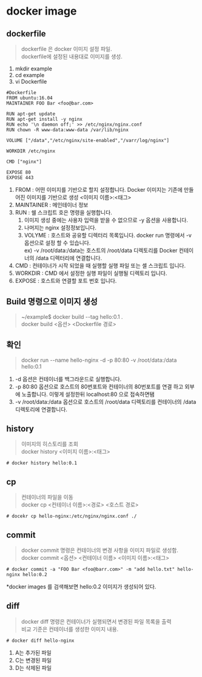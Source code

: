 # docker image

## dockerfile
> dockerfile 은 docker 이미지 설정 파일.  
> dockerfile에 설정된 내용대로 이미지를 생성.  

1. mkdir example
2. cd example
3. vi Dockerfile
```
#Dockerfile
FROM ubuntu:16.04
MAINTAINER FOO Bar <foo@bar.com>

RUN apt-get update
RUN apt-get install -y nginx
RUN echo '\n daemon off;' >> /etc/nginx/nginx.conf
RUN chown -R www-data:www-data /var/lib/nginx

VOLUME ["/data","/etc/nginx/site-enabled","/varr/log/nginx"]

WORKDIR /etc/nginx

CMD ["nginx"]

EXPOSE 80
EXPOSE 443
```

1. FROM : 어떤 이미지를 기반으로 할지 설정합니다. Docker 이미지는 기존에 만들어진 이미지를 기반으로 생성 <이미지 이름>:<태그>    
2. MAINTAINER : 메인테이너 정보  
3. RUN : 쉘 스크립트 호은 명령을 실행합니다.  
   1. 이미지 생성 중에는 사용자 입력을 받을 수 없으므로 -y 옵션을 사용합니다.    
   2. 나머지는 nginx 설정정보입니다.    
   3. VOLYME : 호스트와 공유할 디렉터리 목록입니다. docker run 명령에서 -v 옵션으로 설정 할 수 있습니다.     
      ex) -v /root/data:/data는 호스트의 /root/data 디렉토리를 Docker 컨테이너의 /data 디렉터리에 연결합니다.  
4. CMD : 컨테이너가 시작 되었을 때 실행할 실행 파일 또는 셸 스크립트 입니다.
5. WORKDIR : CMD 에서 설정한 실행 파일이 실행될 디렉토리 입니다.
6. EXPOSE : 호스트와 연결할 포트 번호 입니다.

## Build 명령으로 이미지 생성
> ~/example$ docker build --tag hello:0.1 .  
> docker build <옵션> <Dockerfile 경로>


## 확인
> docker run --name hello-nginx -d -p 80:80 -v /root/data:/data hello:0.1

1. -d  옵션은 컨테이너를 백그라운드로 실행합니다.
2. -p 80:80 옵션으로 호스트의 80번포트와 컨테이너의 80번포트를 연결 하고 외부에 노출합니다. 이렇게 설정한뒤 localhost:80 으로 접속하면됌
3. -v /root/data:/data 옵션으로 호스트의 /root/data 디렉토리를 컨테이너의 /data 디렉토리에 연결합니다.

## history
> 이미지의 히스토리를 조회  
> docker history <이미지 이름>:<태그>  
```
# docker history hello:0.1
```

## cp
> 컨테이너의 파일을 이동  
> docker cp <컨테이너 이름>:<경로> <호스트 경로>  
```
# docekr cp hello-nginx:/etc/nginx/nginx.conf ./
```

## commit
> docker commit  명령은 컨테이너의 변경 사항을 이미지 파일로 생성함.  
> docker commit <옵션> <컨테이너 이름> <이미지 이름>:<태그>  
```
# docker commit -a "FOO Bar <foo@barr.com>" -m "add hello.txt" hello-nginx hello:0.2
```
*docker images 를 검색해보면 hello:0.2 이미지가 생성되어 있다.

## diff
> docker diff 명령은 컨테이너가 실행되면서 변경된 파일 목록을 출력  
> 비교 기준은 컨테이너를 생성한 이미지 내용.
```
# docker diff hello-nginx
```
1. A는 추가된 파일  
2. C는 변경된 파일  
3. D는 삭제된 파일  

